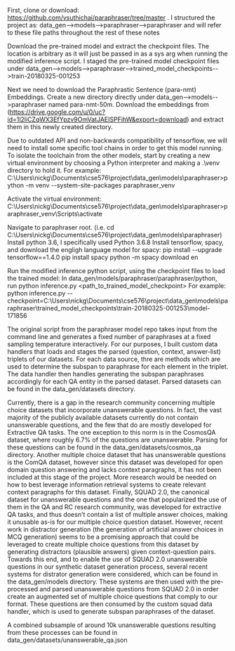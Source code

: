 First, clone or download: https://github.com/vsuthichai/paraphraser/tree/master . I structured the project as:
	data_gen-->models-->paraphraser-->paraphraser and will refer to these file paths throughout the rest of these notes
	
Download the pre-trained model and extract the checkpoint files. The location is arbitrary as it will just be passed 
in as a sys arg when running the modified inference script. I staged the pre-trained model checkpoint files under
	data_gen-->models-->paraphraser-->trained_model_checkpoints-->train-20180325-001253
	
Next we need to download the Paraphrastic Sentence (para-nmt) Embeddings. Create a new directory directly under 
data_gen-->models-->paraphraser named para-nmt-50m. Download the embeddings from
(https://drive.google.com/u/0/uc?id=1l2liCZqWX3EfYpzv9OmVatJAEISPFihW&export=download) and extract them
in this newly created directory.
 
Due to outdated API and non-backwards compatibility of tensorflow, we will need to install some specific tool chains in order
to get this model running. To isolate the toolchain from the other models, start by creating a new virtual environment by 
choosing a Python interpreter and making a .\venv directory to hold it. For example:
C:\Users\nickg\Documents\cse576\project\data_gen\models\paraphraser>python -m venv --system-site-packages paraphraser_venv
 
Activate the virtual environment:
C:\Users\nickg\Documents\cse576\project\data_gen\models\paraphraser>paraphraser_venv\Scripts\activate

Navigate to paraphraser root. (i.e. cd C:\Users\nickg\Documents\cse576\project\data_gen\models\paraphraser)
Install python 3.6, I specifically used Python 3.6.8
Install tensorflow, spacy, and download the engligh language model for spacy:
pip install --upgrade tensorflow==1.4.0
pip install spacy
python -m spacy download en

Run the modified inference python script, using the checkpoint files to load the trained model:
In data_gen/models/paraphraser/paraphraser/python, run python inference.py <path_to_trained_model_checkpoint> For example:
python inference.py --checkpoint=C:\Users\nickg\Documents\cse576\project\data_gen\models\paraphraser\trained_model_checkpoints\train-20180325-001253\model-171856

The original script from the paraphraser model repo takes input from the command line and generates a fixed number of paraphrases at a fixed sampling temperature interactively.
For our purposes, I built custom data handlers that loads and stages the parsed (question, context, answer-list) triplets of our datasets. For each data source, thre are
methods which are used to determine the subspan to paraphrase for each element in the triplet. The data handler then handles generating the subspan paraphrases accordingly
for each QA entity in the parsed dataset. Parsed datasets can be found in the data_gen/datasets directory.

Currently, there is a gap in the research community concerning multiple choice datasets that incorporate unanswerable questions. In fact, the vast majority of the publicly
available datasets currently do not contain unanswerable questions, and the few that do are mostly developed for Extractive QA tasks. The one exception to this norm is in 
the CosmosQA dataset, where roughly 6.7% of the questions are unanswerable. Parsing for these questions can be found in the data_gen/datasets/cosmos_qa directory. Another
multiple choice dataset that has unanswerable questions is the ComQA dataset, however since this dataset was developed for open domain question answering and lacks context
paragraphs, it has not been included at this stage of the project. More research would be needed on how to best leverage information retrieval systems to create relevant 
context paragraphs for this dataset. Finally, SQUAD 2.0, the canonical dataset for unanswerable questions and the one that popularized the use of them in the QA
and RC research community, was developed for extractive QA tasks, and thus doesn't contain a list of multiple answer choices, making it unusable as-is for our multiple
choice question dataset. However, recent work in distractor generation (the generation of artificial answer choices in MCQ generation)
seems to be a promising approach that could be leveraged to create multiple choice questions from this dataset by generating distractors (plausible answers) given context-question
pairs. Towards this end, and to enable the use of SQUAD 2.0 unanswerable questions in our synthetic dataset generation process, several recent systems for distrator generation 
were considered, which can be found in the data_gen/models directory. These systems are then used with the pre-processed and parsed unanswerable questions from SQUAD 2.0 in order
create an augmented set of multiple choice questions that comply to our format. These questions are then consumed by the custom squad data handler, which is used to generate
subspan paraphrases of the dataset.

A combined subsample of around 10k unanswerable questions resulting from these processes can be found in data_gen/datasets/unanswerable_qa.json
